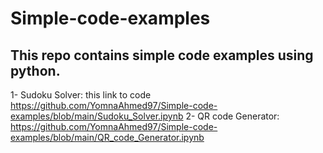 # Simple-code-examples
## This repo contains simple code examples using python.

1- Sudoku Solver:
 this link to code https://github.com/YomnaAhmed97/Simple-code-examples/blob/main/Sudoku_Solver.ipynb
2- QR code Generator:
 https://github.com/YomnaAhmed97/Simple-code-examples/blob/main/QR_code_Generator.ipynb
